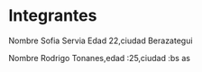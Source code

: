 # Integrantes

Nombre Sofia Servia Edad 22,ciudad Berazategui

Nombre Rodrigo Tonanes,edad :25,ciudad :bs as
